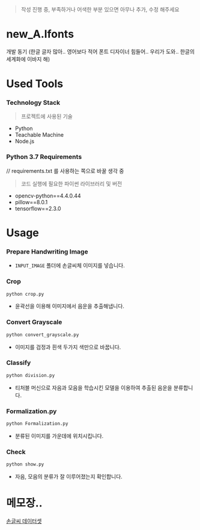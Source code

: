 > 작성 진행 중, 부족하거나 어색한 부분 있으면 아무나 추가, 수정 해주세요

# new_A.Ifonts

개발 동기 (한글 글자 많아.. 영어보다 적어 폰트 디자이너 힘들어.. 우리가 도와.. 한글의 세계화에 이바지 해)

# Used Tools

### Technology Stack

> 프로젝트에 사용된 기술

- Python
- Teachable Machine
- Node.js

### Python 3.7 Requirements

// requirements.txt 를 사용하는 쪽으로 바꿀 생각 중

> 코드 실행에 필요한 파이썬 라이브러리 및 버전

- opencv-python==4.4.0.44
- pillow==8.0.1
- tensorflow==2.3.0

# Usage

### Prepare Handwriting Image

- `INPUT_IMAGE` 폴더에 손글씨체 이미지를 넣습니다.

### Crop

```sh
python crop.py
```

- 윤곽선을 이용해 이미지에서 음운을 추출해냅니다.

### Convert Grayscale

```sh
python convert_grayscale.py
```

- 이미지를 검정과 흰색 두가지 색만으로 바꿉니다.

### Classify

```sh
python division.py
```

- 티처블 머신으로 자음과 모음을 학습시킨 모델을 이용하여 추출된 음운을 분류합니다.


### Formalization.py

```sh
python Formalization.py
```

- 분류된 이미지를 가운데에 위치시킵니다.

### Check 

```sh
python show.py
```

- 자음, 모음의 분류가 잘 이루어졌는지 확인합니다.

# 메모장..

[손글씨 데이터셋](https://drive.google.com/file/d/1dIlFuKEJLK09IqLET5nfai3q7h_XAOmT/view?usp=sharing)
